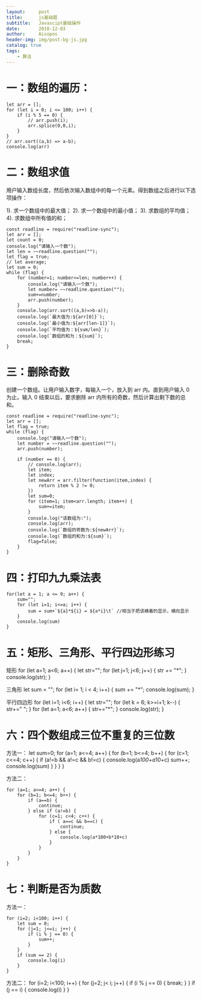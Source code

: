 ```yaml
---
layout:     post
title:      js基础题
subtitle:   Javascipt基础操作
date:       2018-12-03
author:     Aisopos
header-img: img/post-bg-js.jpg
catalog: true
tags:
    - 算法
---
```


# 一：数组的遍历：

    let arr = [];
    for (let i = 0; i <= 100; i++) {
        if (i % 5 == 0) {
            // arr.push(i);
            arr.splice(0,0,i);
        }
    }
    // arr.sort((a,b) => a-b);
    console.log(arr)

# 二：数组求值

用户输入数组长度，然后依次输入数组中的每一个元素。得到数组之后进行以下选项操作：

1). 求一个数组中的最大值；
2). 求一个数组中的最小值；
3). 求数组的平均值；
4). 求数组中所有值的和；

    const readline = require("readline-sync");
    let arr = [];
    let count = 0;
    console.log("请输入一个数");
    let len = ~~readline.question("");
    let flag = true;
    // let average;
    let sum = 0;
    while (flag) {
        for (number=1; number<=len; number++) {
            console.log("请输入一个数");
            let number= ~~readline.question("");
            sum+=number;
            arr.push(number);
        }
        console.log(arr.sort((a,b)=>b-a));
        console.log(`最大值为:${arr[0]}`);
        console.log(`最小值为:${arr[len-1]}`);
        console.log(`平均值为：${sum/len}`);
        console.log(`数组的和为：${sum}`);
        break;
    }

# 三：删除奇数

创建一个数组。让用户输入数字，每输入一个，放入到 arr 内。直到用户输入 0 为止。输入 0 结束以后，要求删除 arr 内所有的奇数，然后计算出剩下数的总和。

    const readline = require("readline-sync");
    let arr = [];
    let flag = true;
    while (flag) {
        console.log("请输入一个数");
        let number = ~~readline.question("");
        arr.push(number);

        if (number == 0) {
            // console.log(arr);
            let item;
            let index;
            let newArr = arr.filter(function(item,index) {
                return item % 2 != 0;
            })
            let sum=0;
            for (item=1; item<arr.length; item++) {
                sum+=item;
            }
            console.log("该数组为:");
            console.log(arr);
            console.log(`数组的奇数为:${newArr}`);
            console.log(`数组的和为:${sum}`);
            flag=false;
        }
    }

# 四：打印九九乘法表

    for(let a = 1; a <= 9; a++) {
        sum="";
        for (let i=1; i<=a; i++) {
            sum = sum+`${a}*${i} = ${a*i}\t` //相当于把该横着的显示，横向显示
        }
        console.log(sum)
    }

# 五：矩形、三角形、平行四边形练习

矩形
    for (let a=1; a<6; a++) {
        let str="";
        for (let j=1; j<6; j++) {
            str += "*";
        }
        console.log(str);
    }

三角形
    let sum = "";
    for (let i= 1; i < 4; i++) {
        sum += "*";
        console.log(sum);
    }

平行四边形
    for (let i=1; i<6; i++) {
        let str="";
        for (let k = 6; k>=i+1; k--) {
            str+=" ";
        }
        for (let a=1; a<6; a++) {
            str+="*";
        }
        console.log(str);
    }

# 六：四个数组成三位不重复的三位数

方法一：
    let sum=0;
    for (a=1; a<=4; a++) {
        for (b=1; b<=4; b++) {
            for (c=1; c<=4; c++) {
                if (a!=b && a!=c && b!=c) {
                    console.log(a*100+a*10+c)
                    sum++;
                    console.log(sum)
                }
            }
        }
    }

方法二：

    for (a=1; a<=4; a++) {
        for (b=1; b<=4; b++) {
            if (a==b) {
                continue;
            } else if (a!=b) {
                for (c=1; c<4; c++) {
                    if ( a==c && b==c) {
                        continue;
                    } else {
                        console.log(a*100+b*10+c)
                    }
                }
            }
        }
    }

# 七：判断是否为质数

方法一：

    for (i=2; i<100; i++) {
        let sum = 0;
        for (j=1; j<=i; j++) {
            if (i % j == 0) {
                sum++;
            }
        }
        if (sum == 2) {
            console.log(i)
        }
    }

方法二：
    for (i=2; i<100; i++) {
        for (j=2; j< i; j++) {
            if (i % j == 0) {
                break;
            }
        }
        if (j == i) {
            console.log(i)
        }
    }